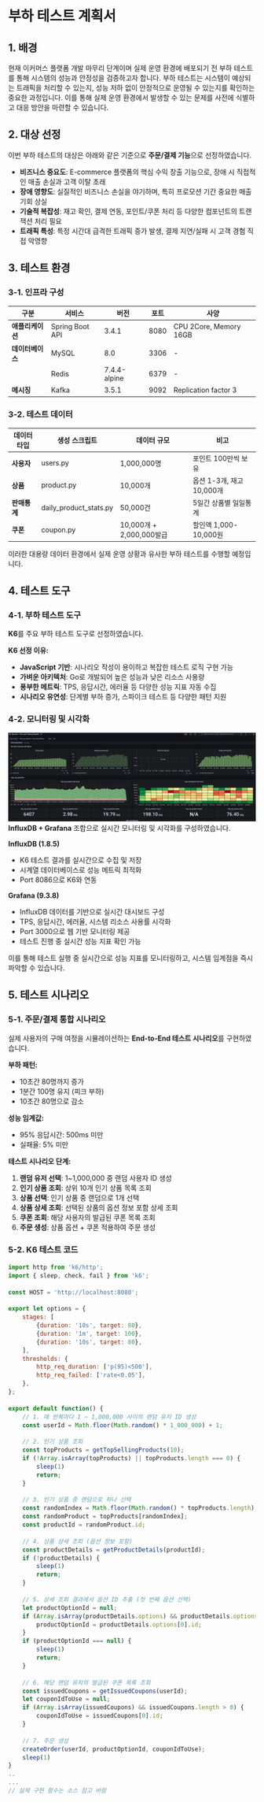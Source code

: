 # 부하 테스트 계획서

## 1. 배경

현재 이커머스 플랫폼 개발 마무리 단계이며 실제 운영 환경에 배포되기 전 부하 테스트를 통해 시스템의 성능과 안정성을 검증하고자 합니다.
부하 테스트는 시스템이 예상되는 트래픽을 처리할 수 있는지, 성능 저하 없이 안정적으로 운영될 수 있는지를 확인하는 중요한 과정입니다. 이를 통해 실제 운영 환경에서 발생할 수 있는 문제를 사전에 식별하고 대응 방안을 마련할 수 있습니다.

## 2. 대상 선정

이번 부하 테스트의 대상은 아래와 같은 기준으로 **주문/결제 기능**으로 선정하였습니다.

- **비즈니스 중요도**: E-commerce 플랫폼의 핵심 수익 창출 기능으로, 장애 시 직접적인 매출 손실과 고객 이탈 초래
- **장애 영향도**: 실질적인 비즈니스 손실을 야기하며, 특히 프로모션 기간 중요한 매출 기회 상실
- **기술적 복잡성**: 재고 확인, 결제 연동, 포인트/쿠폰 처리 등 다양한 컴포넌트의 트랜잭션 처리 필요
- **트래픽 특성**: 특정 시간대 급격한 트래픽 증가 발생, 결제 지연/실패 시 고객 경험 직접 악영향

## 3. 테스트 환경

### 3-1. 인프라 구성

| 구분             | 서비스          | 버전         | 포트 | 사양                   |
| ---------------- | --------------- | ------------ | ---- | ---------------------- |
| **애플리케이션** | Spring Boot API | 3.4.1        | 8080 | CPU 2Core, Memory 16GB |
| **데이터베이스** | MySQL           | 8.0          | 3306 | -                      |
|                  | Redis           | 7.4.4-alpine | 6379 | -                      |
| **메시징**       | Kafka           | 3.5.1        | 9092 | Replication factor 3   |

### 3-2. 테스트 데이터

| 데이터 타입  | 생성 스크립트          | 데이터 규모              | 비고                      |
| ------------ | ---------------------- | ------------------------ | ------------------------- |
| **사용자**   | users.py               | 1,000,000명              | 포인트 100만씩 보유       |
| **상품**     | product.py             | 10,000개                 | 옵션 1-3개, 재고 10,000개 |
| **판매통계** | daily_product_stats.py | 50,000건                 | 5일간 상품별 일일통계     |
| **쿠폰**     | coupon.py              | 10,000개 + 2,000,000발급 | 할인액 1,000-10,000원     |

이러한 대용량 데이터 환경에서 실제 운영 상황과 유사한 부하 테스트를 수행할 예정입니다.

## 4. 테스트 도구

### 4-1. 부하 테스트 도구

**K6**를 주요 부하 테스트 도구로 선정하였습니다.

**K6 선정 이유:**

- **JavaScript 기반**: 시나리오 작성이 용이하고 복잡한 테스트 로직 구현 가능
- **가벼운 아키텍처**: Go로 개발되어 높은 성능과 낮은 리소스 사용량
- **풍부한 메트릭**: TPS, 응답시간, 에러율 등 다양한 성능 지표 자동 수집
- **시나리오 유연성**: 단계별 부하 증가, 스파이크 테스트 등 다양한 패턴 지원

### 4-2. 모니터링 및 시각화
![모니터링_시각화.png](week10/모니터링_시각화.png)
**InfluxDB + Grafana** 조합으로 실시간 모니터링 및 시각화를 구성하였습니다.

**InfluxDB (1.8.5)**

- K6 테스트 결과를 실시간으로 수집 및 저장
- 시계열 데이터베이스로 성능 메트릭 최적화
- Port 8086으로 K6와 연동

**Grafana (9.3.8)**

- InfluxDB 데이터를 기반으로 실시간 대시보드 구성
- TPS, 응답시간, 에러율, 시스템 리소스 사용률 시각화
- Port 3000으로 웹 기반 모니터링 제공
- 테스트 진행 중 실시간 성능 지표 확인 가능

이를 통해 테스트 실행 중 실시간으로 성능 지표를 모니터링하고, 시스템 임계점을 즉시 파악할 수 있습니다.

## 5. 테스트 시나리오

### 5-1. 주문/결제 통합 시나리오

실제 사용자의 구매 여정을 시뮬레이션하는 **End-to-End 테스트 시나리오**를 구현하였습니다.

**부하 패턴:**

- 10초간 80명까지 증가
- 1분간 100명 유지 (피크 부하)
- 10초간 80명으로 감소

**성능 임계값:**

- 95% 응답시간: 500ms 미만
- 실패율: 5% 미만

**테스트 시나리오 단계:**

1. **랜덤 유저 선택**: 1~1,000,000 중 랜덤 사용자 ID 생성
2. **인기 상품 조회**: 상위 10개 인기 상품 목록 조회
3. **상품 선택**: 인기 상품 중 랜덤으로 1개 선택
4. **상품 상세 조회**: 선택된 상품의 옵션 정보 포함 상세 조회
5. **쿠폰 조회**: 해당 사용자의 발급된 쿠폰 목록 조회
6. **주문 생성**: 상품 옵션 + 쿠폰 적용하여 주문 생성

### 5-2. K6 테스트 코드

```javascript
import http from 'k6/http';
import { sleep, check, fail } from 'k6';

const HOST = 'http://localhost:8080';

export let options = {
    stages: [
        {duration: '10s', target: 80},
        {duration: '1m', target: 100},
        {duration: '10s', target: 80},
    ],
    thresholds: {
        http_req_duration: ['p(95)<500'],
        http_req_failed: ['rate<0.05'],
    },
};

export default function() {
    // 1. 매 반복마다 1 ~ 1,000,000 사이의 랜덤 유저 ID 생성
    const userId = Math.floor(Math.random() * 1_000_000) + 1;

    // 2. 인기 상품 조회
    const topProducts = getTopSellingProducts(10);
    if (!Array.isArray(topProducts) || topProducts.length === 0) {
        sleep(1)
        return;
    }

    // 3. 인기 상품 중 랜덤으로 하나 선택
    const randomIndex = Math.floor(Math.random() * topProducts.length);
    const randomProduct = topProducts[randomIndex];
    const productId = randomProduct.id;

    // 4. 상품 상세 조회 (옵션 정보 포함)
    const productDetails = getProductDetails(productId);
    if (!productDetails) {
        sleep(1)
        return;
    }

    // 5. 상세 조회 결과에서 옵션 ID 추출 (첫 번째 옵션 선택)
    let productOptionId = null;
    if (Array.isArray(productDetails.options) && productDetails.options.length > 0) {
        productOptionId = productDetails.options[0].id;
    }
    if (productOptionId === null) {
        sleep(1)
        return;
    }

    // 6. 해당 랜덤 유저의 발급된 쿠폰 목록 조회
    const issuedCoupons = getIssuedCoupons(userId);
    let couponIdToUse = null;
    if (Array.isArray(issuedCoupons) && issuedCoupons.length > 0) {
        couponIdToUse = issuedCoupons[0].id;
    }

    // 7. 주문 생성
    createOrder(userId, productOptionId, couponIdToUse);
    sleep(1)
}
..
...
// 실제 구현 함수는 소스 참고 바람
```
